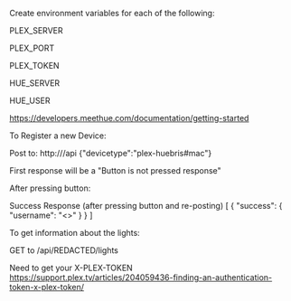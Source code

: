 Create environment variables for each of the following:

PLEX_SERVER

PLEX_PORT

PLEX_TOKEN

HUE_SERVER

HUE_USER

https://developers.meethue.com/documentation/getting-started

To Register a new Device:

Post to:
http://<bridge ip address>/api
{"devicetype":"plex-huebris#mac"}

First response will be a "Button is not pressed response"

After pressing button:

Success Response (after pressing button and re-posting)
[
	{
		"success": {
			"username": "<<REDACTED>>"
		}
	}
]

To get information about the lights:

GET to 
/api/REDACTED/lights

Need to get your X-PLEX-TOKEN
https://support.plex.tv/articles/204059436-finding-an-authentication-token-x-plex-token/
